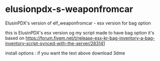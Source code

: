 # elusionpdx-s-weaponfromcar
ElusinPDX's version of elf_weaponfromcar - esx version for bag option

this is ElusinPDX's esx version og my script made to have bag option
it's based on https://forum.fivem.net/t/release-esx-kr-bag-inventory-a-bag-inventory-script-synced-with-the-server/283141



install options :
if you want the text above download 3dme

